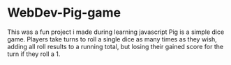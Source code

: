 # WebDev-Pig-game
This was a fun project i made during learning javascript 
Pig is a simple dice game. Players take turns to roll a single dice as many times as they wish, adding all roll results to a running total, but losing their gained score for the turn if they roll a 1.
